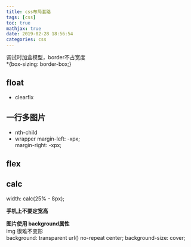 ```yaml
---
title: css布局套路
tags: [css]
toc: true
mathjax: true
date: 2019-02-28 18:56:54
categories: css
---
```

调试时加盒模型，border不占宽度  
*{box-sizing: border-box;}


## float
+ clearfix 

## 一行多图片
+ nth-child
+ wrapper 
  margin-left: -xpx;  
  margin-right: -xpx;

## flex

## calc
width: calc(25% - 8px);

**手机上不要定宽高**

**图片使用 background属性**  
img 很难不变形  
background: transparent url() no-repeat center;
background-size: cover;